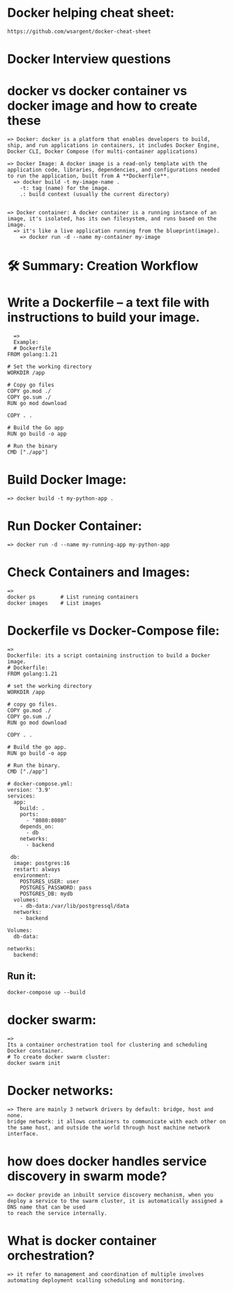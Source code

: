 # Docker helping cheat sheet:
    https://github.com/wsargent/docker-cheat-sheet
    
# Docker Interview questions 

# docker vs docker container vs docker image and how to create these
    => Docker: docker is a platform that enables developers to build, ship, and run applications in containers, it includes Docker Engine, Docker CLI, Docker Compose (for multi-container applications)

    => Docker Image: A docker image is a read-only template with the application code, libraries, dependencies, and configurations needed to run the application, built from A **Dockerfile**.
      => docker build -t my-image-name .
        -t: tag (name) for the image.
        .: build context (usually the current directory)


    => Docker container: A docker container is a running instance of an image, it's isolated, has its own filesystem, and runs based on the image.
      => it's like a live application running from the blueprint(image).
        => docker run -d --name my-container my-image


# 🛠️ Summary: Creation Workflow
# Write a Dockerfile – a text file with instructions to build your image.
      =>
      Example:
      # Dockerfile
    FROM golang:1.21
    
    # Set the working directory
    WORKDIR /app
    
    # Copy go files
    COPY go.mod ./
    COPY go.sum ./
    RUN go mod download
    
    COPY . .
    
    # Build the Go app
    RUN go build -o app
    
    # Run the binary
    CMD ["./app"]

# Build Docker Image:
    => docker build -t my-python-app .
# Run Docker Container:
    => docker run -d --name my-running-app my-python-app
# Check Containers and Images:
    =>
    docker ps        # List running containers
    docker images    # List images


# Dockerfile vs Docker-Compose file:
    => 
    Dockerfile: its a script containing instruction to build a Docker image.
    # Dockerfile:
    FROM golang:1.21

    # set the working directory
    WORKDIR /app

    # copy go files.
    COPY go.mod ./
    COPY go.sum ./
    RUN go mod download

    COPY . .

    # Build the go app.
    RUN go build -o app

    # Run the binary.
    CMD ["./app"]
    
    # docker-compose.yml:
    version: '3.9'
    services:
      app:
        build: .
        ports: 
          - "8080:8080"
        depends_on:
          - db
        networks:
          - backend

     db:
      image: postgres:16
      restart: always
      environment: 
        POSTGRES_USER: user
        POSTGRES_PASSWORD: pass
        POSTGRES_DB: mydb
      volumes:
        - db-data:/var/lib/postgressql/data
      networks:
        - backend

    Volumes:
      db-data:

    networks:
      backend:

## Run it:
    docker-compose up --build


# docker swarm:
    =>
    Its a container orchestration tool for clustering and scheduling Docker constainer.
    # To create docker swarm cluster:
    docker swarm init
    
    
# Docker networks:
    => There are mainly 3 network drivers by default: bridge, host and none.
    bridge network: it allows containers to communicate with each other on the same host, and outside the world through host machine network interface.



# how does docker handles service discovery in swarm mode?
    => docker provide an inbuilt service discovery mechanism, when you deploy a service to the swarm cluster, it is automatically assigned a DNS name that can be used
    to reach the service internally.

# What is docker container orchestration?
    => it refer to management and coordination of multiple involves automating deployment scalling scheduling and monitoring.
    
    
